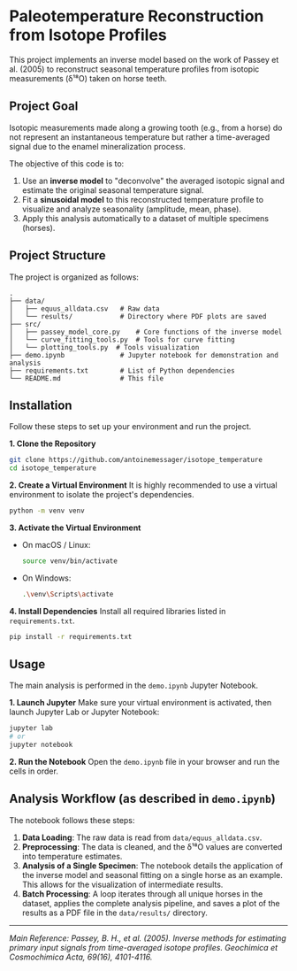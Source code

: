 # Paleotemperature Reconstruction from Isotope Profiles

This project implements an inverse model based on the work of Passey et al. (2005) to reconstruct seasonal temperature profiles from isotopic measurements (δ¹⁸O) taken on horse teeth.

## Project Goal

Isotopic measurements made along a growing tooth (e.g., from a horse) do not represent an instantaneous temperature but rather a time-averaged signal due to the enamel mineralization process.

The objective of this code is to:
1.  Use an **inverse model** to "deconvolve" the averaged isotopic signal and estimate the original seasonal temperature signal.
2.  Fit a **sinusoidal model** to this reconstructed temperature profile to visualize and analyze seasonality (amplitude, mean, phase).
3.  Apply this analysis automatically to a dataset of multiple specimens (horses).

## Project Structure

The project is organized as follows:

```
.
├── data/
│   ├── equus_alldata.csv   # Raw data
│   └── results/            # Directory where PDF plots are saved
├── src/
│   ├── passey_model_core.py    # Core functions of the inverse model
│   └── curve_fitting_tools.py  # Tools for curve fitting 
│   └── plotting_tools.py  # Tools visualization
├── demo.ipynb              # Jupyter notebook for demonstration and analysis
├── requirements.txt        # List of Python dependencies
└── README.md               # This file
```

## Installation

Follow these steps to set up your environment and run the project.

**1. Clone the Repository**
```bash
git clone https://github.com/antoinemessager/isotope_temperature
cd isotope_temperature
```

**2. Create a Virtual Environment**
It is highly recommended to use a virtual environment to isolate the project's dependencies.
```bash
python -m venv venv
```

**3. Activate the Virtual Environment**
* On macOS / Linux:
    ```bash
    source venv/bin/activate
    ```
* On Windows:
    ```bash
    .\venv\Scripts\activate
    ```

**4. Install Dependencies**
Install all required libraries listed in `requirements.txt`.
```bash
pip install -r requirements.txt
```

## Usage

The main analysis is performed in the `demo.ipynb` Jupyter Notebook.

**1. Launch Jupyter**
Make sure your virtual environment is activated, then launch Jupyter Lab or Jupyter Notebook:
```bash
jupyter lab
# or
jupyter notebook
```

**2. Run the Notebook**
Open the `demo.ipynb` file in your browser and run the cells in order.

## Analysis Workflow (as described in `demo.ipynb`)

The notebook follows these steps:
1.  **Data Loading**: The raw data is read from `data/equus_alldata.csv`.
2.  **Preprocessing**: The data is cleaned, and the δ¹⁸O values are converted into temperature estimates.
3.  **Analysis of a Single Specimen**: The notebook details the application of the inverse model and seasonal fitting on a single horse as an example. This allows for the visualization of intermediate results.
4.  **Batch Processing**: A loop iterates through all unique horses in the dataset, applies the complete analysis pipeline, and saves a plot of the results as a PDF file in the `data/results/` directory.

---
*Main Reference: Passey, B. H., et al. (2005). Inverse methods for estimating primary input signals from time-averaged isotope profiles. Geochimica et Cosmochimica Acta, 69(16), 4101-4116.*